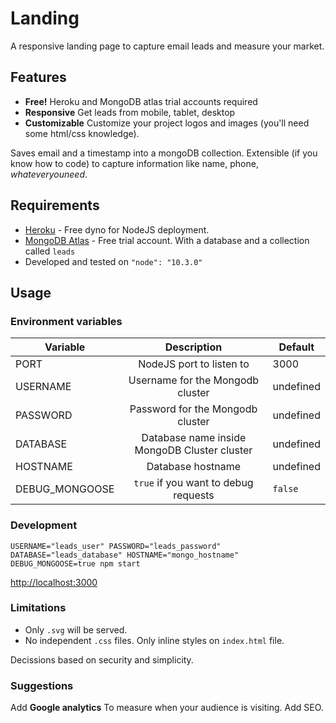 # Landing
A responsive landing page to capture email leads and measure your market.

## Features
* **Free!** Heroku and MongoDB atlas trial accounts required
* **Responsive** Get leads from mobile, tablet, desktop
* **Customizable** Customize your project logos and images (you'll need some html/css knowledge).

Saves email and a timestamp into a mongoDB collection. Extensible (if you know how to code) to capture information like name, phone, _whateveryouneed_.

## Requirements
* [Heroku](https://www.heroku.com/) - Free dyno for NodeJS deployment.
* [MongoDB Atlas](https://www.mongodb.com/) - Free trial account. With a database and a collection called `leads`
* Developed and tested on `"node": "10.3.0"`

## Usage

### Environment variables

| Variable | Description              | Default |
| -------- |:------------------------:| ------- | 
| PORT     | NodeJS port to listen to | 3000 |
| USERNAME | Username for the Mongodb cluster | undefined |
| PASSWORD | Password for the Mongodb cluster  | undefined |
| DATABASE | Database name inside MongoDB Cluster cluster | undefined |
| HOSTNAME | Database hostname | undefined |
| DEBUG_MONGOOSE | `true` if you want to debug requests | `false` |

### Development

`USERNAME="leads_user" PASSWORD="leads_password" DATABASE="leads_database" HOSTNAME="mongo_hostname" DEBUG_MONGOOSE=true npm start`

[http://localhost:3000](http://localhost:3000)


### Limitations

* Only `.svg` will be served.
* No independent `.css` files. Only inline styles on `index.html` file. 

Decissions based on security and simplicity.

### Suggestions

Add **Google analytics** To measure when your audience is visiting.
Add SEO.
